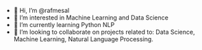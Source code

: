 - 👋 Hi, I’m @rafmesal
- 👀 I’m interested in Machine Learning and Data Science
- 🌱 I’m currently learning Python NLP
- 💞️ I’m looking to collaborate on projects related to: Data Science, Machine Learning, Natural Language Processing.

<!---
rafmesal/rafmesal is a ✨ special ✨ repository because its `README.md` (this file) appears on your GitHub profile.
You can click the Preview link to take a look at your changes.
--->
